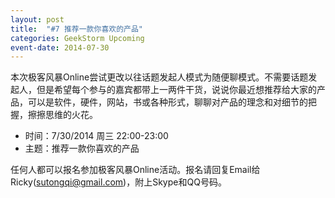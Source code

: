 ```yaml
---
layout: post
title:  "#7 推荐一款你喜欢的产品"
categories: GeekStorm Upcoming
event-date: 2014-07-30
---
```

本次极客风暴Online尝试更改以往话题发起人模式为随便聊模式。不需要话题发起人，但是希望每个参与的嘉宾都带上一两件干货，说说你最近想推荐给大家的产品，可以是软件，硬件，网站，书或各种形式，聊聊对产品的理念和对细节的把握，擦擦思维的火花。

- 时间：7/30/2014 周三 22:00-23:00
- 主题：推荐一款你喜欢的产品


任何人都可以报名参加极客风暴Online活动。报名请回复Email给Ricky(sutongqi@gmail.com)，附上Skype和QQ号码。

